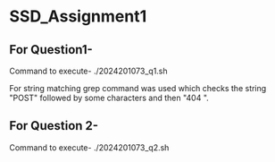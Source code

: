 # SSD_Assignment1

## For Question1-
Command to execute- ./2024201073_q1.sh

For string matching grep command was used which checks the string "POST" followed by some characters and then "404 ".


## For Question 2-
Command to execute- ./2024201073_q2.sh
